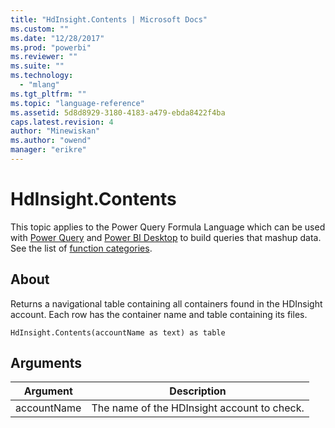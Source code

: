 ```yaml
---
title: "HdInsight.Contents | Microsoft Docs"
ms.custom: ""
ms.date: "12/28/2017"
ms.prod: "powerbi"
ms.reviewer: ""
ms.suite: ""
ms.technology: 
  - "mlang"
ms.tgt_pltfrm: ""
ms.topic: "language-reference"
ms.assetid: 5d8d8929-3180-4183-a479-ebda8422f4ba
caps.latest.revision: 4
author: "Minewiskan"
ms.author: "owend"
manager: "erikre"
---
```

# HdInsight.Contents
This topic applies to the Power Query Formula Language which can be used with [Power Query](https://support.office.com/article/Introduction-to-Microsoft-Power-Query-for-Excel-6E92E2F4-2079-4E1F-BAD5-89F6269CD605) and [Power BI Desktop](http://go.microsoft.com/fwlink/p/?LinkId=618607) to build queries that mashup data. See the list of [function categories](https://msdn.microsoft.com/en-us/library/mt211003.aspx).  
  
## About  
Returns a navigational table containing all containers found in the HDInsight account. Each row has the container name and table containing its files.  
  
```  
HdInsight.Contents(accountName as text) as table  
```  
  
## Arguments  
  
|Argument|Description|  
|------------|---------------|  
|accountName|The name of the HDInsight account to check.|  
  
